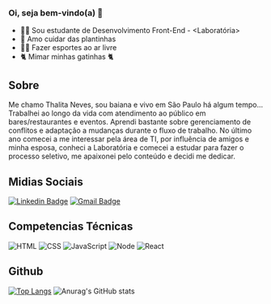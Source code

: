 ### Oi, seja bem-vindo(a) &#127803;

- 👩‍🎓 Sou estudante de Desenvolvimento Front-End - <Laboratória>
- 🌿 Amo cuidar das plantinhas
- 🏃‍♀️ Fazer esportes ao ar livre 
- 🐈 Mimar minhas gatinhas 🐈



## Sobre

Me chamo Thalita Neves, sou baiana e vivo em São Paulo há algum tempo... Trabalhei ao longo da vida com atendimento ao público em bares/restaurantes e eventos. Aprendi bastante sobre gerenciamento de conflitos e adaptação a mudanças durante o fluxo de trabalho. No último ano comecei a me interessar pela área de TI, por influência de amigos e minha esposa, conheci a Laboratória e comecei a estudar para fazer o processo seletivo, me apaixonei pelo conteúdo e decidi me dedicar. 



## Midias Sociais

[![Linkedin Badge](https://ik.imagekit.io/ThalitaNeves95/1727490_linkedin_social_media_job_network_icon__2__UgqTD_eje.png?updatedAt=1629484874968=https://www.linkedin.com/in/thalitanevesdesouza/)](https://www.linkedin.com/in/thalitanevesdesouza/)     [![Gmail Badge](https://ik.imagekit.io/ThalitaNeves95/1873613_contact_email_message_letter_media_icon_9tM9UYXvZ.png?updatedAt=1629484622075&link=mailto:thalita.neves24@)](mailto:thalita.neves24@gmail.com)



## Competencias Técnicas
![HTML](https://ik.imagekit.io/ThalitaNeves95/html_-Agtkrj-0.png?updatedAt=1629486797625)
![CSS](https://ik.imagekit.io/ThalitaNeves95/css_1jHkLSNX6.png?updatedAt=1629486797935)
![JavaScript](https://ik.imagekit.io/ThalitaNeves95/js_eUSE75APNJp3.png?updatedAt=1629486797451)
![Node](https://ik.imagekit.io/ThalitaNeves95/node_t-OsiZgdI.png?updatedAt=1629486797453)
![React](https://ik.imagekit.io/ThalitaNeves95/react_PNIGht3Vl.png?updatedAt=1629486797445)



## Github

[![Top Langs](https://github-readme-stats.vercel.app/api/top-langs/?username=ThalitaNeves95&theme=react&show_icons=true)](https://github.com/ThalitaNeves95) ![Anurag's GitHub stats](https://github-readme-stats.vercel.app/api?username=ThalitaNeves95&theme=react&show_icons=true)


